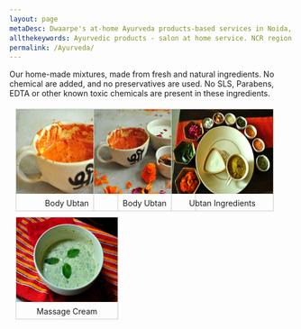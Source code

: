 ```yaml
---
layout: page
metaDesc: Dwaarpe's at-home Ayurveda products-based services in Noida, Delhi, Gurgaon, Ghaziababd and Faridabad - facials, ubtans, hair care - the all-natural ingredients ensure safety and quality
allthekeywords: Ayurvedic products - salon at home service. NCR region. All-natural products. Expert formulations. 
permalink: /Ayurveda/
---
```


Our home-made mixtures, made from fresh and natural ingredients. No chemical are added, and no preservatives are used. No SLS, Parabens, EDTA or other known toxic chemicals are present in these ingredients.
<style>
div.img {
    margin: 5px;
    border: 1px solid #ccc;
    float: left;
    width: 180px;
}

div.img:hover {
    border: 1px solid #777;
}

div.img img {
    width: 100%;
    height: 150px;
}

div.desc {
    padding: 5px;
    text-align: center;
}
.responsive {
    padding: 0 6px;
    float: left;
    width: 24.99999%;
}

@media only screen and (max-width: 700px){
    .responsive {
        width: 49.99999%;
        margin: 6px 0;
    }
}

@media only screen and (max-width: 500px){
    .responsive {
        width: 100%;
    }
}

.clearfix:after {
    content: "";
    display: table;
    clear: both;
}
</style>

<div class="responsive">
<div class="img">
  <a target="_blank" href="">
    <img src="/assets/IMG_1488.JPG" alt="Ubtan" width="300" height="200">
  </a>
  <div class="desc">Body Ubtan</div>
</div>
</div>

<div class="responsive">
<div class="img">
  <a target="_blank" href="">
    <img src="/assets/IMG_1489.JPG" alt="Ubtan" width="300" height="200">
  </a>
  <div class="desc">Body Ubtan</div>
</div>
</div>

<div class="responsive">
<div class="img">
  <a target="_blank" href="">
    <img src="/assets/IMG_1496.JPG" alt="Ubtan" width="300" height="200">
  </a>
  <div class="desc">Ubtan Ingredients</div>
</div>
</div>

<div class="responsive">
<div class="img">
  <a target="_blank" href="">
    <img src="/assets/IMG_1491.JPG" alt="Face Massage" width="300" height="200">
  </a>
  <div class="desc">Massage Cream</div>
</div>
</div>

<div class="clearfix"></div>
